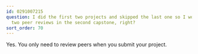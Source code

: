 ```yaml
---
id: 0291007215
question: I did the first two projects and skipped the last one so I wouldn't have
  two peer reviews in the second capstone, right?
sort_order: 70
---
```


Yes. You only need to review peers when you submit your project.